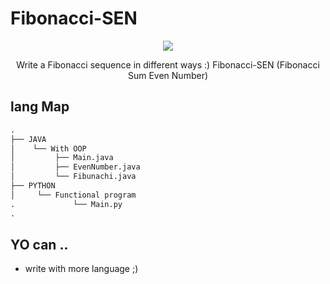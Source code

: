 # Fibonacci-SEN

<div align="center" width="50">
<img src="https://th.bing.com/th/id/OIP.d5ek7KZm9MZg52k1Be4YAwHaE7?pid=ImgDet&rs=1">
  <p>Write a Fibonacci sequence in different ways :) Fibonacci-SEN (Fibonacci Sum Even Number)</p>
  </div>

## lang Map
```python
.
├── JAVA
│    └── With OOP
│         ├── Main.java
│         ├── EvenNumber.java
│         └── Fibunachi.java
├── PYTHON
│     └── Functional program
.             └── Main.py
.

```

## YO can ..

- write with more language ;)
